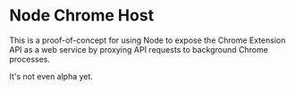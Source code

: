 # Node Chrome Host #

This is a proof-of-concept for using Node to expose the Chrome
Extension API as a web service by proxying API requests to background
Chrome processes.

It's not even alpha yet.

